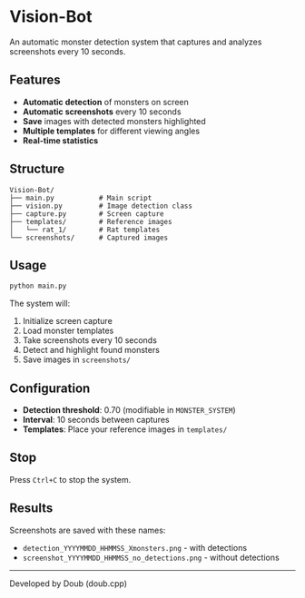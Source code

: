 # Vision-Bot

An automatic monster detection system that captures and analyzes screenshots every 10 seconds.

## Features

- **Automatic detection** of monsters on screen
- **Automatic screenshots** every 10 seconds
- **Save** images with detected monsters highlighted
- **Multiple templates** for different viewing angles
- **Real-time statistics**

## Structure

```
Vision-Bot/
├── main.py           # Main script
├── vision.py         # Image detection class
├── capture.py        # Screen capture
├── templates/        # Reference images
│   └── rat_1/        # Rat templates
└── screenshots/      # Captured images
```

## Usage

```bash
python main.py
```

The system will:
1. Initialize screen capture
2. Load monster templates
3. Take screenshots every 10 seconds
4. Detect and highlight found monsters
5. Save images in `screenshots/`

## Configuration

- **Detection threshold**: 0.70 (modifiable in `MONSTER_SYSTEM`)
- **Interval**: 10 seconds between captures
- **Templates**: Place your reference images in `templates/`

## Stop

Press `Ctrl+C` to stop the system.

## Results

Screenshots are saved with these names:
- `detection_YYYYMMDD_HHMMSS_Xmonsters.png` - with detections
- `screenshot_YYYYMMDD_HHMMSS_no_detections.png` - without detections

---
Developed by Doub (doub.cpp)
